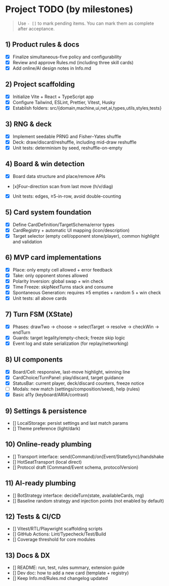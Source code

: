 # Project TODO (by milestones)

> Use `- []` to mark pending items. You can mark them as complete after acceptance.

## 1) Product rules & docs

- [x] Finalize simultaneous-five policy and configurability
- [x] Review and approve Rules.md (including three skill cards)
- [x] Add online/AI design notes in Info.md

## 2) Project scaffolding

- [x] Initialize Vite + React + TypeScript app
- [x] Configure Tailwind, ESLint, Prettier, Vitest, Husky
- [x] Establish folders: src/{domain,machine,ui,net,ai,types,utils,styles,tests}

## 3) RNG & deck

- [x] Implement seedable PRNG and Fisher–Yates shuffle
- [x] Deck: draw/discard/reshuffle, including mid-draw reshuffle
- [x] Unit tests: determinism by seed, reshuffle-on-empty

## 4) Board & win detection

- [x] Board data structure and place/remove APIs
- [x]Four-direction scan from last move (h/v/diag)
- [x] Unit tests: edges, ≥5-in-row, avoid double-counting

## 5) Card system foundation

- [x] Define CardDefinition/TargetSchema/error types
- [x] CardRegistry + automatic UI mapping (icon/description)
- [x] Target selector (empty cell/opponent stone/player), common highlight and validation

## 6) MVP card implementations

- [x] Place: only empty cell allowed + error feedback
- [x] Take: only opponent stones allowed
- [x] Polarity Inversion: global swap + win check
- [x] Time Freeze: skipNextTurns stack and consume
- [x] Spontaneous Generation: requires ≥5 empties + random 5 + win check
- [x] Unit tests: all above cards

## 7) Turn FSM (XState)

- [x] Phases: drawTwo → choose → selectTarget → resolve → checkWin → endTurn
- [x] Guards: target legality/empty-check; freeze skip logic
- [x] Event log and state serialization (for replay/networking)

## 8) UI components

- [x] Board/Cell: responsive, last-move highlight, winning line
- [x] CardChoice/TurnPanel: play/discard, target guidance
- [x] StatusBar: current player, deck/discard counters, freeze notice
- [ ] Modals: new match (settings/composition/seed), help (rules)
- [x] Basic a11y (keyboard/ARIA/contrast)

## 9) Settings & persistence

- [] LocalStorage: persist settings and last match params
- [] Theme preference (light/dark)

## 10) Online-ready plumbing

- [] Transport interface: send(Command)/on(Event/StateSync)/handshake
- [] HotSeatTransport (local direct)
- [] Protocol draft (Command/Event schema, protocolVersion)

## 11) AI-ready plumbing

- [] BotStrategy interface: decideTurn(state, availableCards, rng)
- [] Baseline random strategy and injection points (not enabled by default)

## 12) Tests & CI/CD

- [] Vitest/RTL/Playwright scaffolding scripts
- [] GitHub Actions: Lint/Typecheck/Test/Build
- [] Coverage threshold for core modules

## 13) Docs & DX

- [] README: run, test, rules summary, extension guide
- [] Dev doc: how to add a new card (template + registry)
- [] Keep Info.md/Rules.md changelog updated
